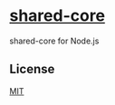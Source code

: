 # [shared-core](https://waitingsong.github.io/node-shared-core/)

shared-core for Node.js


## License
[MIT](LICENSE)


